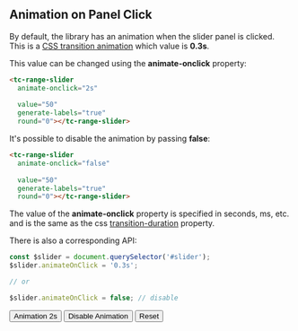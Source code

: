 ## Animation on Panel Click

<div data-examples="animation"></div>  

By default, the library has an animation when the slider panel is clicked. This is a [CSS transition animation](https://developer.mozilla.org/en-US/docs/Web/CSS/CSS_Transitions/Using_CSS_transitions) which value is **0.3s**.

This value can be changed using the **animate-onclick** property:

```html
<tc-range-slider 
  animate-onclick="2s"
  
  value="50"
  generate-labels="true"
  round="0"></tc-range-slider>
```

<div class="my-12 flex flex-col items-center">
    <tc-range-slider 
        animate-onclick="2s"
        value="50"
        generate-labels="true" 
        round="0"></tc-range-slider>
</div>

It's possible to disable the animation by passing **false**:
 
```html
<tc-range-slider 
  animate-onclick="false"
  
  value="50"
  generate-labels="true"
  round="0"></tc-range-slider>
```

<div class="my-12 flex flex-col items-center">
    <tc-range-slider 
        animate-onclick="false"
        value="50"
        generate-labels="true" 
        round="0"></tc-range-slider>
</div>

The value of the **animate-onclick** property is specified in seconds, ms, etc. and is the same as the css [transition-duration](https://developer.mozilla.org/en-US/docs/Web/CSS/transition-duration) property.

There is also a corresponding API:

```js
const $slider = document.querySelector('#slider');
$slider.animateOnClick = '0.3s'; 

// or

$slider.animateOnClick = false; // disable
```

<div class="my-12 flex flex-col items-center">
    <tc-range-slider
        id="slider-13"
        value1="30"
        value2="70"
        generate-labels="true"
        round="0"></tc-range-slider>
    <div class="flex flex-col gap-4 items-center mt-8">
        <button id="animation-2s-btn" type="button" class="group inline-flex items-center h-9 rounded-full text-sm font-semibold whitespace-nowrap px-3 focus:outline-none focus:ring-2 bg-sky-50 text-sky-600 hover:bg-sky-100 hover:text-sky-700 focus:ring-sky-600 mx-2 justify-center">Animation 2s</button>
        <button id="animation-disable-btn" type="button" class="group inline-flex items-center h-9 rounded-full text-sm font-semibold whitespace-nowrap px-3 focus:outline-none focus:ring-2 bg-sky-50 text-sky-600 hover:bg-sky-100 hover:text-sky-700 focus:ring-sky-600 mx-2 justify-center">Disable Animation</button>
        <button id="animation-reset-btn" type="button" class="group inline-flex items-center h-9 rounded-full text-sm font-semibold whitespace-nowrap px-3 focus:outline-none focus:ring-2 bg-sky-50 text-sky-600 hover:bg-sky-100 hover:text-sky-700 focus:ring-sky-600 mx-2 justify-center">Reset</button>
    </div> 
</div>
